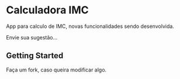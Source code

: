 # Calculadora IMC

App para calculo de IMC, novas funcionalidades sendo desenvolvida.

Envie sua sugestão...

## Getting Started

Faça um fork, caso queira modificar algo.
